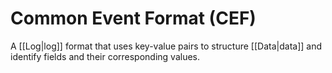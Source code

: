 
# Common Event Format (CEF)

A [[Log|log]] format that uses key-value pairs to structure [[Data|data]] and identify fields and their corresponding values.